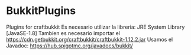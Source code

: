 # BukkitPlugins
Plugins for craftbukkit
Es necesario utilizar la libreria: JRE System Library [JavaSE-1.8]
Tambíen es necesario importar el https://cdn.getbukkit.org/craftbukkit/craftbukkit-1.12.2.jar
Usamos el Javadoc: https://hub.spigotmc.org/javadocs/bukkit/
